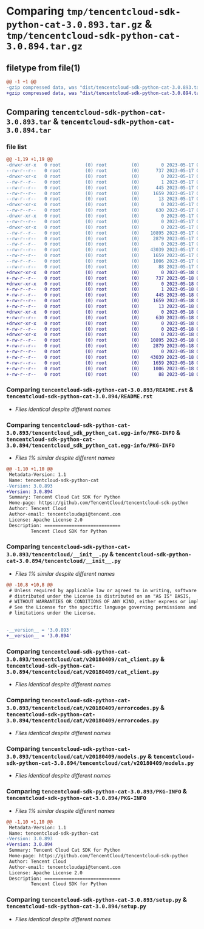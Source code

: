 # Comparing `tmp/tencentcloud-sdk-python-cat-3.0.893.tar.gz` & `tmp/tencentcloud-sdk-python-cat-3.0.894.tar.gz`

## filetype from file(1)

```diff
@@ -1 +1 @@
-gzip compressed data, was "dist/tencentcloud-sdk-python-cat-3.0.893.tar", last modified: Wed May 17 03:25:02 2023, max compression
+gzip compressed data, was "dist/tencentcloud-sdk-python-cat-3.0.894.tar", last modified: Thu May 18 00:18:56 2023, max compression
```

## Comparing `tencentcloud-sdk-python-cat-3.0.893.tar` & `tencentcloud-sdk-python-cat-3.0.894.tar`

### file list

```diff
@@ -1,19 +1,19 @@
-drwxr-xr-x   0 root         (0) root         (0)        0 2023-05-17 03:25:02.000000 tencentcloud-sdk-python-cat-3.0.893/
--rw-r--r--   0 root         (0) root         (0)      737 2023-05-17 03:25:02.000000 tencentcloud-sdk-python-cat-3.0.893/README.rst
-drwxr-xr-x   0 root         (0) root         (0)        0 2023-05-17 03:25:02.000000 tencentcloud-sdk-python-cat-3.0.893/tencentcloud_sdk_python_cat.egg-info/
--rw-r--r--   0 root         (0) root         (0)        1 2023-05-17 03:25:02.000000 tencentcloud-sdk-python-cat-3.0.893/tencentcloud_sdk_python_cat.egg-info/dependency_links.txt
--rw-r--r--   0 root         (0) root         (0)      445 2023-05-17 03:25:02.000000 tencentcloud-sdk-python-cat-3.0.893/tencentcloud_sdk_python_cat.egg-info/SOURCES.txt
--rw-r--r--   0 root         (0) root         (0)     1659 2023-05-17 03:25:02.000000 tencentcloud-sdk-python-cat-3.0.893/tencentcloud_sdk_python_cat.egg-info/PKG-INFO
--rw-r--r--   0 root         (0) root         (0)       13 2023-05-17 03:25:02.000000 tencentcloud-sdk-python-cat-3.0.893/tencentcloud_sdk_python_cat.egg-info/top_level.txt
-drwxr-xr-x   0 root         (0) root         (0)        0 2023-05-17 03:25:02.000000 tencentcloud-sdk-python-cat-3.0.893/tencentcloud/
--rw-r--r--   0 root         (0) root         (0)      630 2023-05-17 03:25:02.000000 tencentcloud-sdk-python-cat-3.0.893/tencentcloud/__init__.py
-drwxr-xr-x   0 root         (0) root         (0)        0 2023-05-17 03:25:02.000000 tencentcloud-sdk-python-cat-3.0.893/tencentcloud/cat/
--rw-r--r--   0 root         (0) root         (0)        0 2023-05-17 03:25:02.000000 tencentcloud-sdk-python-cat-3.0.893/tencentcloud/cat/__init__.py
-drwxr-xr-x   0 root         (0) root         (0)        0 2023-05-17 03:25:02.000000 tencentcloud-sdk-python-cat-3.0.893/tencentcloud/cat/v20180409/
--rw-r--r--   0 root         (0) root         (0)    10895 2023-05-17 03:25:02.000000 tencentcloud-sdk-python-cat-3.0.893/tencentcloud/cat/v20180409/cat_client.py
--rw-r--r--   0 root         (0) root         (0)     2879 2023-05-17 03:25:02.000000 tencentcloud-sdk-python-cat-3.0.893/tencentcloud/cat/v20180409/errorcodes.py
--rw-r--r--   0 root         (0) root         (0)        0 2023-05-17 03:25:02.000000 tencentcloud-sdk-python-cat-3.0.893/tencentcloud/cat/v20180409/__init__.py
--rw-r--r--   0 root         (0) root         (0)    43039 2023-05-17 03:25:02.000000 tencentcloud-sdk-python-cat-3.0.893/tencentcloud/cat/v20180409/models.py
--rw-r--r--   0 root         (0) root         (0)     1659 2023-05-17 03:25:02.000000 tencentcloud-sdk-python-cat-3.0.893/PKG-INFO
--rw-r--r--   0 root         (0) root         (0)     1006 2023-05-17 03:25:02.000000 tencentcloud-sdk-python-cat-3.0.893/setup.py
--rw-r--r--   0 root         (0) root         (0)       88 2023-05-17 03:25:02.000000 tencentcloud-sdk-python-cat-3.0.893/setup.cfg
+drwxr-xr-x   0 root         (0) root         (0)        0 2023-05-18 00:18:56.000000 tencentcloud-sdk-python-cat-3.0.894/
+-rw-r--r--   0 root         (0) root         (0)      737 2023-05-18 00:18:55.000000 tencentcloud-sdk-python-cat-3.0.894/README.rst
+drwxr-xr-x   0 root         (0) root         (0)        0 2023-05-18 00:18:56.000000 tencentcloud-sdk-python-cat-3.0.894/tencentcloud_sdk_python_cat.egg-info/
+-rw-r--r--   0 root         (0) root         (0)        1 2023-05-18 00:18:56.000000 tencentcloud-sdk-python-cat-3.0.894/tencentcloud_sdk_python_cat.egg-info/dependency_links.txt
+-rw-r--r--   0 root         (0) root         (0)      445 2023-05-18 00:18:56.000000 tencentcloud-sdk-python-cat-3.0.894/tencentcloud_sdk_python_cat.egg-info/SOURCES.txt
+-rw-r--r--   0 root         (0) root         (0)     1659 2023-05-18 00:18:56.000000 tencentcloud-sdk-python-cat-3.0.894/tencentcloud_sdk_python_cat.egg-info/PKG-INFO
+-rw-r--r--   0 root         (0) root         (0)       13 2023-05-18 00:18:56.000000 tencentcloud-sdk-python-cat-3.0.894/tencentcloud_sdk_python_cat.egg-info/top_level.txt
+drwxr-xr-x   0 root         (0) root         (0)        0 2023-05-18 00:18:56.000000 tencentcloud-sdk-python-cat-3.0.894/tencentcloud/
+-rw-r--r--   0 root         (0) root         (0)      630 2023-05-18 00:18:55.000000 tencentcloud-sdk-python-cat-3.0.894/tencentcloud/__init__.py
+drwxr-xr-x   0 root         (0) root         (0)        0 2023-05-18 00:18:56.000000 tencentcloud-sdk-python-cat-3.0.894/tencentcloud/cat/
+-rw-r--r--   0 root         (0) root         (0)        0 2023-05-18 00:18:55.000000 tencentcloud-sdk-python-cat-3.0.894/tencentcloud/cat/__init__.py
+drwxr-xr-x   0 root         (0) root         (0)        0 2023-05-18 00:18:56.000000 tencentcloud-sdk-python-cat-3.0.894/tencentcloud/cat/v20180409/
+-rw-r--r--   0 root         (0) root         (0)    10895 2023-05-18 00:18:55.000000 tencentcloud-sdk-python-cat-3.0.894/tencentcloud/cat/v20180409/cat_client.py
+-rw-r--r--   0 root         (0) root         (0)     2879 2023-05-18 00:18:55.000000 tencentcloud-sdk-python-cat-3.0.894/tencentcloud/cat/v20180409/errorcodes.py
+-rw-r--r--   0 root         (0) root         (0)        0 2023-05-18 00:18:55.000000 tencentcloud-sdk-python-cat-3.0.894/tencentcloud/cat/v20180409/__init__.py
+-rw-r--r--   0 root         (0) root         (0)    43039 2023-05-18 00:18:55.000000 tencentcloud-sdk-python-cat-3.0.894/tencentcloud/cat/v20180409/models.py
+-rw-r--r--   0 root         (0) root         (0)     1659 2023-05-18 00:18:56.000000 tencentcloud-sdk-python-cat-3.0.894/PKG-INFO
+-rw-r--r--   0 root         (0) root         (0)     1006 2023-05-18 00:18:55.000000 tencentcloud-sdk-python-cat-3.0.894/setup.py
+-rw-r--r--   0 root         (0) root         (0)       88 2023-05-18 00:18:56.000000 tencentcloud-sdk-python-cat-3.0.894/setup.cfg
```

### Comparing `tencentcloud-sdk-python-cat-3.0.893/README.rst` & `tencentcloud-sdk-python-cat-3.0.894/README.rst`

 * *Files identical despite different names*

### Comparing `tencentcloud-sdk-python-cat-3.0.893/tencentcloud_sdk_python_cat.egg-info/PKG-INFO` & `tencentcloud-sdk-python-cat-3.0.894/tencentcloud_sdk_python_cat.egg-info/PKG-INFO`

 * *Files 1% similar despite different names*

```diff
@@ -1,10 +1,10 @@
 Metadata-Version: 1.1
 Name: tencentcloud-sdk-python-cat
-Version: 3.0.893
+Version: 3.0.894
 Summary: Tencent Cloud Cat SDK for Python
 Home-page: https://github.com/TencentCloud/tencentcloud-sdk-python
 Author: Tencent Cloud
 Author-email: tencentcloudapi@tencent.com
 License: Apache License 2.0
 Description: ============================
         Tencent Cloud SDK for Python
```

### Comparing `tencentcloud-sdk-python-cat-3.0.893/tencentcloud/__init__.py` & `tencentcloud-sdk-python-cat-3.0.894/tencentcloud/__init__.py`

 * *Files 1% similar despite different names*

```diff
@@ -10,8 +10,8 @@
 # Unless required by applicable law or agreed to in writing, software
 # distributed under the License is distributed on an "AS IS" BASIS,
 # WITHOUT WARRANTIES OR CONDITIONS OF ANY KIND, either express or implied.
 # See the License for the specific language governing permissions and
 # limitations under the License.
 
 
-__version__ = '3.0.893'
+__version__ = '3.0.894'
```

### Comparing `tencentcloud-sdk-python-cat-3.0.893/tencentcloud/cat/v20180409/cat_client.py` & `tencentcloud-sdk-python-cat-3.0.894/tencentcloud/cat/v20180409/cat_client.py`

 * *Files identical despite different names*

### Comparing `tencentcloud-sdk-python-cat-3.0.893/tencentcloud/cat/v20180409/errorcodes.py` & `tencentcloud-sdk-python-cat-3.0.894/tencentcloud/cat/v20180409/errorcodes.py`

 * *Files identical despite different names*

### Comparing `tencentcloud-sdk-python-cat-3.0.893/tencentcloud/cat/v20180409/models.py` & `tencentcloud-sdk-python-cat-3.0.894/tencentcloud/cat/v20180409/models.py`

 * *Files identical despite different names*

### Comparing `tencentcloud-sdk-python-cat-3.0.893/PKG-INFO` & `tencentcloud-sdk-python-cat-3.0.894/PKG-INFO`

 * *Files 1% similar despite different names*

```diff
@@ -1,10 +1,10 @@
 Metadata-Version: 1.1
 Name: tencentcloud-sdk-python-cat
-Version: 3.0.893
+Version: 3.0.894
 Summary: Tencent Cloud Cat SDK for Python
 Home-page: https://github.com/TencentCloud/tencentcloud-sdk-python
 Author: Tencent Cloud
 Author-email: tencentcloudapi@tencent.com
 License: Apache License 2.0
 Description: ============================
         Tencent Cloud SDK for Python
```

### Comparing `tencentcloud-sdk-python-cat-3.0.893/setup.py` & `tencentcloud-sdk-python-cat-3.0.894/setup.py`

 * *Files identical despite different names*

